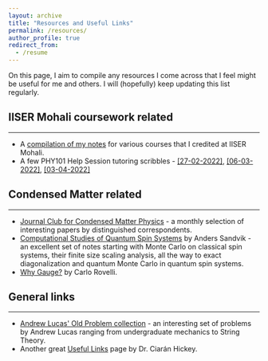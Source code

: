 ```yaml
---
layout: archive
title: "Resources and Useful Links"
permalink: /resources/
author_profile: true
redirect_from:
  - /resume
---
```


On this page, I aim to compile any resources I come across that I feel might be useful for me and others. I will (hopefully) keep updating this list regularly.

## IISER Mohali coursework related
-----
* A [compilation of my notes](https://github.com/kunal1729verma/lecture_notes_physics_iiserm) for various courses that I credited at IISER Mohali.
* A few PHY101 Help Session tutoring scribbles -  [[27-02-2022]](https://kunal1729verma.github.io/files/hs_scribbles/27-02-2022_HS_notes.pdf), [[06-03-2022]](https://kunal1729verma.github.io/files/hs_scribbles/06-03-2022_HS_notes.pdf), [[03-04-2022]](https://kunal1729verma.github.io/files/hs_scribbles/03-04-2022_HS_notes.pdf) 

## Condensed Matter related
-----
* [Journal Club for Condensed Matter Physics](https://www.condmatjclub.org/) - a monthly selection of interesting papers by distinguished correspondents.
* [Computational Studies of Quantum Spin Systems](https://arxiv.org/abs/1101.3281) by Anders Sandvik - an excellent set of notes starting with Monte Carlo on classical spin systems, their finite size scaling analysis, all the way to exact diagonalization and quantum Monte Carlo in quantum spin systems.
* [Why Gauge?](https://arxiv.org/abs/1308.5599) by Carlo Rovelli.

## General links
-----
* [Andrew Lucas' Old Problem collection](https://www.alucasphys.com/problems.html) - an interesting set of problems by Andrew Lucas ranging from undergraduate mechanics to String Theory.
* Another great [Useful Links](https://ciaranhickey.weebly.com/useful-links.html) page by Dr. Ciarán Hickey.
 
